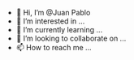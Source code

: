 - 👋 Hi, I’m @Juan Pablo
- 👀 I’m interested in ...
- 🌱 I’m currently learning ...
- 💞️ I’m looking to collaborate on ...
- 📫 How to reach me ...

<!---
juanpa-sudo/juanpa-sudo is a ✨ special ✨ repository because its `README.md` (this file) appears on your GitHub profile.
You can click the Preview link to take a look at your changes.
--->
